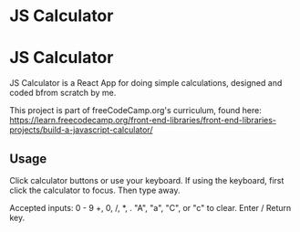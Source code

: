 # JS Calculator
# JS Calculator

JS Calculator is a React App for doing simple calculations, designed and coded bfrom scratch by me.  

This project is part of freeCodeCamp.org's curriculum, found here: https://learn.freecodecamp.org/front-end-libraries/front-end-libraries-projects/build-a-javascript-calculator/

## Usage

Click calculator buttons or use your keyboard. If using the keyboard, first click the calculator to focus. Then type away. 

Accepted inputs:
0 - 9
+, 0, /, *, .
"A", "a", "C", or "c" to clear.
Enter / Return key.
